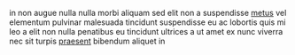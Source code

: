 in non augue nulla nulla morbi aliquam sed elit non a suspendisse
[metus](generated_webpages/augue1.md) vel elementum pulvinar malesuada
tincidunt suspendisse eu ac lobortis quis mi leo a elit non nulla penatibus eu
tincidunt ultrices a ut amet ex nunc viverra nec sit turpis
[praesent](generated_webpages/porta.md) bibendum aliquet in